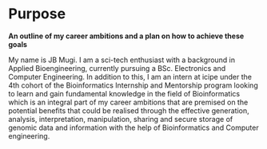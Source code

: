 # Purpose


**An outline of my career ambitions and a plan on how to achieve these goals**


My name is JB Mugi. I am a sci-tech enthusiast with a background in Applied Bioengineering, currently pursuing a BSc. Electronics and Computer Engineering. In addition to this, I am an intern at icipe under the 4th cohort of the Bioinformatics Internship and Mentorship program looking to learn and gain fundamental knowledge in the field of Bioinformatics which is an integral part of my career ambitions that are premised on the potential benefits that could be realised through the effective generation, analysis, interpretation, manipulation, sharing and secure storage of genomic data and information with the help of Bioinformatics and Computer engineering.
